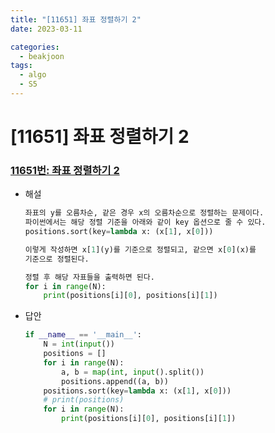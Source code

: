 ```yaml
---
title: "[11651] 좌표 정렬하기 2"
date: 2023-03-11

categories:
  - beakjoon
tags:
  - algo
  - S5
---
```


# [11651] 좌표 정렬하기 2
### [11651번: 좌표 정렬하기 2](https://www.acmicpc.net/problem/11651)
- 해설
    
    ```python
    좌표의 y를 오름차순, 같은 경우 x의 오름차순으로 정렬하는 문제이다.
    파이썬에서는 해당 정렬 기준을 아래와 같이 key 옵션으로 줄 수 있다.
    positions.sort(key=lambda x: (x[1], x[0]))
    
    이렇게 작성하면 x[1](y)를 기준으로 정렬되고, 같으면 x[0](x)를
    기준으로 정렬된다.
    
    정렬 후 해당 자표들을 출력하면 된다.
    for i in range(N):
    	print(positions[i][0], positions[i][1])
    ```
- 답안
    
    ```python
    if __name__ == '__main__':
        N = int(input())
        positions = []
        for i in range(N):
            a, b = map(int, input().split())
            positions.append((a, b))
        positions.sort(key=lambda x: (x[1], x[0]))
        # print(positions)
        for i in range(N):
            print(positions[i][0], positions[i][1])
    ```
